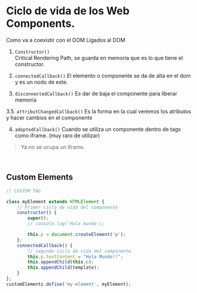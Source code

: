 # Ciclo de vida de los Web Components.
Como va a coexistir con el DOM
Ligados al DOM

1. `Constructor()`  
    Critical Rendering Path, se guarda en memoria que es lo que tiene el constructor.

2. `connectedCallback()`
    El elemento o componente se da de alta en el dom y es un nodo de este.

3. `disconnectedCallback()`
     Es dar de baja el componente para liberar memoria

3.5. `attributChangedCallback()`
    Es la forma en la cual veremos los atributos y hacer cambios en el componente

4. `adoptedCallback()`
    Cuando se utiliza un componente dentro de tags como iframe. (muy raro de utilizar)


> Ya no se ocupa un iframe.


<BR>

## Custom Elements
```javascript
// CUSTOM TAG

class myElement extends HTMLElement {
    // Primer ciclo de vida del componente
    constructor() {
        super();
        // console.log('Hola mundo');

        this.p = document.createElement('p');
    }; 
    connectedCallback() {
        // segundo ciclo de vida del componente.
        this.p.textContent = "Hola Mundo!!";
        this.appendChild(this.p);
        this.appendChild(template);
    }
};
customElements.define('my-element', myElement);
```